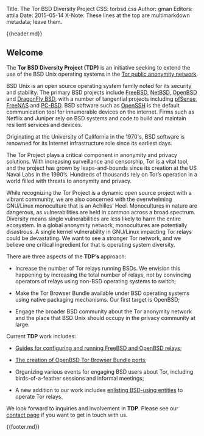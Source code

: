 Title: The Tor BSD Diversity Project
CSS: torbsd.css
Author: gman
Editors: attila
Date: 2015-05-14
X-Note: These lines at the top are multimarkdown metadata; leave them.

{{header.md}}

## Welcome ##

The __Tor BSD Diversity Project (TDP)__ is an initiative seeking to
extend the use of the BSD Unix operating systems in the
[Tor public anonymity network](https://www.torproject.org).

BSD Unix is an open source operating system family noted for its
security and stability. The primary BSD projects include
[FreeBSD](https://www.freebsd.org), [NetBSD](https://www.netbsd.org),
[OpenBSD](http://www.openbsd.org) and
[DragonFly BSD](http://www.dragonflybsd.org), with a number of
tangential projects including [pfSense](https://www.pfsense.org),
[FreeNAS](https://www.freenas.org) and
[PC-BSD](https://www.pcbsd.org). BSD software such as
[OpenSSH](http://www.openssh.com) is the default communication tool
for innumerable devices on the internet. Firms such as Netflix and Juniper rely on BSD systems and code to build and maintain resilient services and devices.

Originating at the University of California in the 1970's, BSD software is renowned for its Internet infrastructure role since its earliest days.

The Tor Project plays a critical component in anonymity
and privacy solutions. With increasing surveillance and censorship,
Tor is a vital tool, and the project has grown by leaps-and-bounds
since its creation at the US Naval Labs in the 1990’s. Hundreds of
thousands rely on Tor’s operation in a world filled with threats to
anonymity and privacy.

While recognizing the Tor Project is a dynamic open source project
with a vibrant community, we are also concerned with the overwhelming
GNU/Linux monoculture that is an Achilles’ Heel. Monocultures in
nature are dangerous, as vulnerabilities are held in common across a
broad spectrum. Diversity means single vulnerabilities are less likely
to harm the entire ecosystem. In a global anonymity network,
monocultures are potentially disastrous. A single kernel vulnerability
in GNU/Linux impacting Tor relays could be devastating. We want to see
a stronger Tor network, and we believe one critical ingredient for
that is operating system diversity.

There are three aspects of the __TDP’s__ approach:

* Increase the number of Tor relays running BSDs.  We envision this
  happening by increasing the total number of relays, not by
  convincing operators of relays using non-BSD operating systems to
  switch;

* Make the Tor Browser Bundle available under BSD operating systems
  using native packaging mechanisms.  Our first target is OpenBSD;

* Engage the broader BSD community about the Tor anonymity network and
  the place that BSD Unix should occupy in the privacy community at
  large.

Current __TDP__ work includes:

* [Guides for configuring and running FreeBSD and OpenBSD relays](relay-guides.html);

* [The creation of OpenBSD Tor Browser Bundle ports](https://github.com/torbsd/openbsd-ports);

* Organizing various events for engaging BSD users about Tor,
  including birds-of-a-feather sessions and informal meetings;

* A new addition to our work includes [enlisting BSD-using entities](corp-relays.html) to operate Tor relays.

We look forward to inquiries and involvement in __TDP__.  Please see
our [contact page](contact.html) if you want to get in touch with us.

{{footer.md}}
